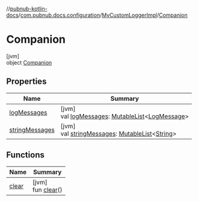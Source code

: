 //[pubnub-kotlin-docs](../../../../index.md)/[com.pubnub.docs.configuration](../../index.md)/[MyCustomLoggerImpl](../index.md)/[Companion](index.md)

# Companion

[jvm]\
object [Companion](index.md)

## Properties

| Name | Summary |
|---|---|
| [logMessages](log-messages.md) | [jvm]<br>val [logMessages](log-messages.md): [MutableList](https://kotlinlang.org/api/core/kotlin-stdlib/kotlin.collections/-mutable-list/index.html)&lt;[LogMessage](../../../../../../pubnub-kotlin/pubnub-kotlin-core-api/pubnub-kotlin-core-api/com.pubnub.api.logging/-log-message/index.md)&gt; |
| [stringMessages](string-messages.md) | [jvm]<br>val [stringMessages](string-messages.md): [MutableList](https://kotlinlang.org/api/core/kotlin-stdlib/kotlin.collections/-mutable-list/index.html)&lt;[String](https://kotlinlang.org/api/core/kotlin-stdlib/kotlin/-string/index.html)&gt; |

## Functions

| Name | Summary |
|---|---|
| [clear](clear.md) | [jvm]<br>fun [clear](clear.md)() |
